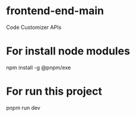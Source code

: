 # frontend-end-main
Code Customizer APIs

# For install node modules 
npm install -g @pnpm/exe

# For run this project
pnpm run dev

